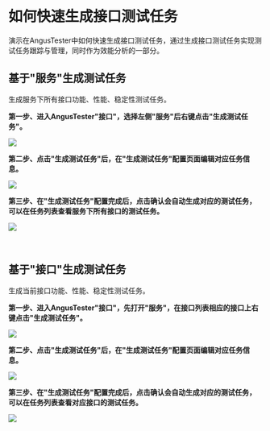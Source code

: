 # 如何快速生成接口测试任务

演示在AngusTester中如何快速生成接口测试任务，通过生成接口测试任务实现测试任务跟踪与管理，同时作为效能分析的一部分。

## 基于"服务"生成测试任务

生成服务下所有接口功能、性能、稳定性测试任务。

**第一步、进入AngusTester"接口"，选择左侧"服务"后右键点击"生成测试任务"。**

![](https://bj-c1-prod-files.xcan.cloud/storage/pubapi/v1/file/service-task-gen-step1.png?fid=251751339858592096&fpt=3RqccGtKtI4uSZidSqTtJiHpZuOPuJdMhWerK8fn)   

**第二步、点击"生成测试任务"后，在"生成测试任务"配置页面编辑对应任务信息。**

![](https://bj-c1-prod-files.xcan.cloud/storage/pubapi/v1/file/service-task-gen-step2.png?fid=251751417168003345&fpt=pYzB7nmNRdlhsKTW2HrAokYPpzu9Go0gBl56sxRG)  

**第三步、在"生成测试任务"配置完成后，点击确认会自动生成对应的测试任务，可以在任务列表查看服务下所有接口的测试任务。**

![](https://bj-c1-prod-files.xcan.cloud/storage/pubapi/v1/file/service-task-gen-step3.png?fid=251751417168003347&fpt=K3rW5bdqEZkAugDdn4LeeCkAHYml5Y87OzYJBdfW)  

</br>

## 基于"接口"生成测试任务

生成当前接口功能、性能、稳定性测试任务。

**第一步、进入AngusTester"接口"，先打开"服务"，在接口列表相应的接口上右键点击"生成测试任务"。**

![](https://bj-c1-prod-files.xcan.cloud/storage/pubapi/v1/file/apis-task-gen-step1.png?fid=251751417168003337&fpt=0iDXYmvgwwFTKITkX8t0TuRFVHEVQItpSKL1Tjkt)  

**第二步、点击"生成测试任务"后，在"生成测试任务"配置页面编辑对应任务信息。**

![](https://bj-c1-prod-files.xcan.cloud/storage/pubapi/v1/file/apis-task-gen-step2.png?fid=251751417168003339&fpt=DLkH266ySeNvN2ME7lizLFXmzhVMr8GwWAVqNAA1)  

**第三步、在"生成测试任务"配置完成后，点击确认会自动生成对应的测试任务，可以在任务列表查看对应接口的测试任务。**

![](https://bj-c1-prod-files.xcan.cloud/storage/pubapi/v1/file/apis-task-gen-step3.png?fid=251751417168003341&fpt=qCooQLy79FsbOVEizNcfEejOG0UPz56RnqttCY4k)  
